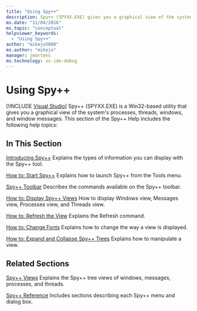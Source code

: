 ```yaml
---
title: "Using Spy++"
description: Spy++ (SPYXX.EXE) gives you a graphical view of the system's processes, threads, windows, and window messages. Look here for links to relevant articles.
ms.date: "11/04/2016"
ms.topic: "conceptual"
helpviewer_keywords:
  - "Using Spy++"
author: "mikejo5000"
ms.author: "mikejo"
manager: jmartens
ms.technology: vs-ide-debug
---
```

# Using Spy++

 [!INCLUDE [Visual Studio](~/includes/applies-to-version/vs-windows-only.md)]
Spy++ (SPYXX.EXE) is a Win32-based utility that gives you a graphical view of the system's processes, threads, windows, and window messages. This section of the Spy++ Help includes the following help topics:

## In This Section
 [Introducing Spy++](../debugger/introducing-spy-increment.md)
 Explains the types of information you can display with the Spy++ tool.

 [How to: Start Spy++](../debugger/how-to-start-spy-increment.md)
 Explains how to launch Spy++ from the Tools menu.

 [Spy++ Toolbar](../debugger/spy-increment-toolbar.md)
 Describes the commands available on the Spy++ toolbar.

 [How to: Display Spy++ Views](../debugger/how-to-display-spy-increment-views.md)
 How to display Windows view, Messages view, Processes view, and Threads view.

 [How to: Refresh the View](../debugger/how-to-refresh-the-view.md)
 Explains the Refresh command.

 [How to: Change Fonts](../debugger/how-to-change-fonts.md)
 Explains how to change the way a view is displayed.

 [How to: Expand and Collapse Spy++ Trees](../debugger/how-to-expand-and-collapse-spy-increment-trees.md)
 Explains how to manipulate a view.

## Related Sections
 [Spy++ Views](../debugger/spy-increment-views.md)
 Explains the Spy++ tree views of windows, messages, processes, and threads.

 [Spy++ Reference](../debugger/spy-increment-reference.md)
 Includes sections describing each Spy++ menu and dialog box.